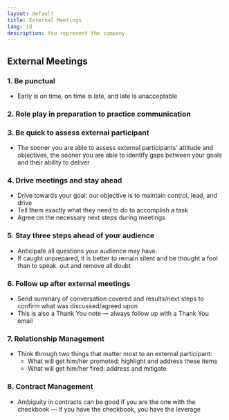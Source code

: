 ```yaml
---
layout: default
title: External Meetings
lang: id
description: You represent the company.
---
```


## External Meetings

### 1. Be punctual
* Early is on time, on time is late, and late is unacceptable 

### 2. Role play in preparation to practice communication  

### 3. Be quick to assess external participant  
* The sooner you are able to assess external participants’ attitude and objectives, the sooner you are able to identify gaps between your goals and their ability to deliver

### 4. Drive meetings and stay ahead
* Drive towards your goal: our objective is to maintain control, lead, and drive  
* Tell them exactly what they need to do to accomplish a task  
* Agree on the necessary next steps during meetings  

### 5. Stay three steps ahead of your audience
* Anticipate all questions your audience may have.
* If caught unprepared, it is better to remain silent and be thought a fool than to speak  out and remove all doubt  

### 6. Follow up after external meetings
* Send summary of conversation covered and results/next steps to confirm what was discussed/agreed upon  
* This is also a Thank You note — always follow up with a Thank You email  

### 7. Relationship Management 
* Think through two things that matter most to an external participant:
  * What will get him/her promoted: highlight and address these items  
  * What will get him/her fired: address and mitigate  

### 8. Contract Management  
* Ambiguity in contracts can be good if you are the one with the checkbook — if you have the checkbook, you have the leverage